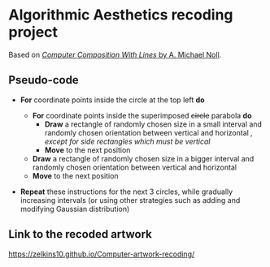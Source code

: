# Algorithmic Aesthetics recoding project
Based on [*Computer Composition With Lines* by A. Michael Noll](http://dada.compart-bremen.de/item/artwork/5).


## Pseudo-code

- **For** coordinate points inside the circle at the top left **do**
  - **For** coordinate points inside the superimposed ~~circle~~ parabola **do**
    - **Draw** a rectangle of randomly chosen size in a small interval and randomly chosen orientation between vertical and horizontal *, except for side rectangles which must be vertical*
    - **Move** to the next position
  - **Draw** a rectangle of randomly chosen size in a bigger interval and randomly chosen orientation between vertical and horizontal
  - **Move** to the next position

- **Repeat** these instructions for the next 3 circles, while gradually increasing intervals (or using other strategies such as adding and modifying Gaussian distribution)

## Link to the recoded artwork

https://zelkins10.github.io/Computer-artwork-recoding/
